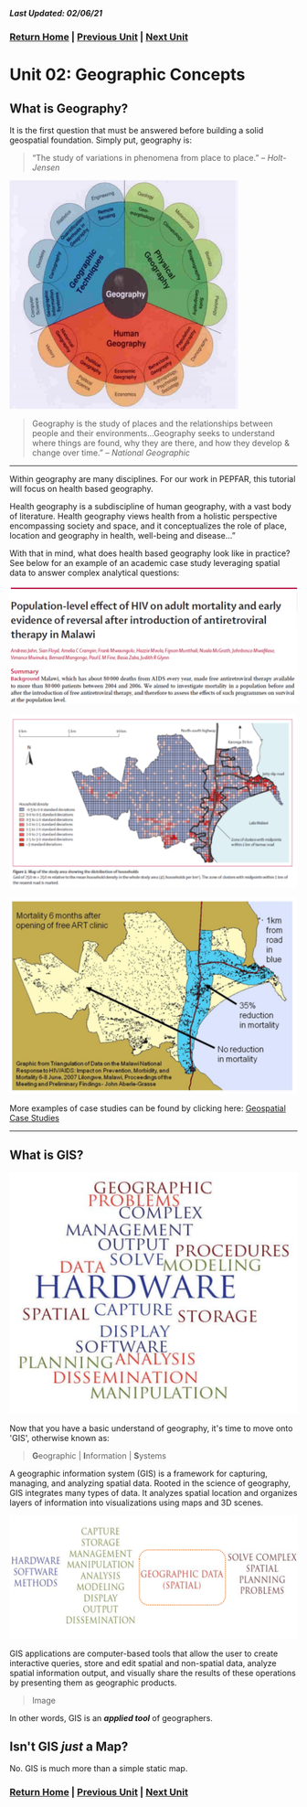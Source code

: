 ***Last Updated: 02/06/21***

### [Return Home](../../../) | [Previous Unit](../Chapter_1_Getting_Started) | [Next Unit](../Unit3_)

# Unit 02: Geographic Concepts

## **What is Geography?**

It is the first question that must be answered before building a solid geospatial foundation. Simply put, geography is​:

> “The study of variations in phenomena from place to place.” ​– *Holt-Jensen*

<!-- ![geochart](/1_QGISgit_Tutorials/Section_1_QGIS_Basics/Chapter_1_Getting_Started/w_files/pics/geochart.png) -->

<img src="/1_QGIS_Tutorials/Section_1_QGIS_Basics/Chapter_1_Getting_Started/w_files/pics/geochart.png" width="400" height="400" />

>Geography is the study of places and the relationships between people and their environments…Geography seeks to understand where things are found, why they are there, and how they develop & change over time.” – *National Geographic​*

---

​Within geography are many disciplines. For our work in PEPFAR, this tutorial will focus on health based geography.

Health geography is a subdiscipline of human geography, with a vast body of literature. Health geography views health from a holistic perspective encompassing society and space, and it conceptualizes the role of place, location and geography in health, well-being and disease…”

With that in mind, what does health based geography look like in practice? See below for an example of an academic case study leveraging spatial data to answer complex analytical questions:

![geostudy](/1_QGIS_Tutorials/Section_1_QGIS_Basics/Chapter_1_Getting_Started/w_files/pics/geostudy.png)

![geostudymap](/1_QGIS_Tutorials/Section_1_QGIS_Basics/Chapter_1_Getting_Started/w_files/pics/geostudymap.png)

![geostudymap2](/1_QGIS_Tutorials/Section_1_QGIS_Basics/Chapter_1_Getting_Started/w_files/pics/geostudymap2.png)

More examples of case studies can be found by clicking here: [Geospatial Case Studies](/studies)

---

## **What is GIS?**

![giswords](/1_QGIS_Tutorials/Section_1_QGIS_Basics/Chapter_1_Getting_Started/w_files/pics/giswords.png)

Now that you have a basic understand of geography, it's time to move onto 'GIS', otherwise known as:

> **G**eographic | **I**nformation | **S**ystems

A geographic information system (GIS) is a framework for capturing, managing, and analyzing spatial data. Rooted in the science of geography, GIS integrates many types of data. It analyzes spatial location and organizes layers of information into visualizations using maps and 3D scenes.

![gischart](/1_QGIS_Tutorials/Section_1_QGIS_Basics/Chapter_1_Getting_Started/w_files/pics/gischart.png)

GIS applications are computer-based tools that allow the user to create interactive queries, store and edit spatial and non-spatial data, analyze spatial information output, and visually share the results of these operations by presenting them as geographic products.

> Image

In other words, GIS is an ***applied tool*** of geographers.

## Isn't GIS *just* a Map?

No. GIS is much more than a simple static map.









### [Return Home](../../../) | [Previous Unit](../Chapter_1_Getting_Started) | [Next Unit](../Unit3_)